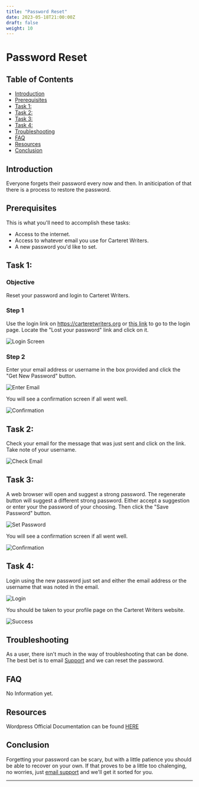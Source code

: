 ```yaml
---
title: "Password Reset"
date: 2023-05-18T21:00:00Z
draft: false
weight: 10
---
```


# Password Reset

## Table of Contents
- [Introduction](#introduction)
- [Prerequisites](#prerequisites)
- [Task 1: <Send Password Reset>](#task-1-password-reset)
- [Task 2: <Check Email>](#task-2-check-email)
- [Task 3: <Reset Password>](#task-3-reset-password)
- [Task 4: <Login With New Password>](#task-4-login-with-new-password)
- [Troubleshooting](#troubleshooting)
- [FAQ](#faq)
- [Resources](#resources)
- [Conclusion](#conclusion)

## Introduction
Everyone forgets their password every now and then. In aniticipation of that there is a process to restore the password.

## Prerequisites
This is what you'll need to accomplish these tasks:
- Access to the internet.
- Access to whatever email you use for Carteret Writers.
- A new password you'd like to set.

## Task 1: <Send Password Reset>
### Objective
Reset your password and login to Carteret Writers.

### Step 1
Use the login link on https://carteretwriters.org or [this link](https://carteretwriters.org/wp-login.php) to go to the login page. Locate the "Lost your password" link and click on it.

![Login Screen](assets/ResetPasswordTask1Screenshot1.png)


### Step 2
Enter your email address or username in the box provided and click the "Get New Password" button.

![Enter Email](assets/ResetPasswordTask1Screenshot2.png)

You will see a confirmation screen if all went well.

![Confirmation](assets/ResetPasswordTask1Screenshot3.png)


## Task 2: <Check Email>
Check your email for the message that was just sent and click on the link. Take note of your username.

![Check Email](assets/ResetPasswordTask1Screenshot4.png)

## Task 3: <Reset Password>
A web browser will open and suggest a strong password. The regenerate button will suggest a different strong password. Either accept a suggestion or enter your the password of your choosing. Then click the "Save Password" button.

![Set Password](assets/ResetPasswordTask1Screenshot5.png)

You will see a confirmation screen if all went well.

![Confirmation](assets/ResetPasswordTask1Screenshot6.png)


## Task 4: <Login With New Password>
Login using the new password just set and either the email address or the username that was noted in the email.

![Login](assets/ResetPasswordTask1Screenshot7.png)

You should be taken to your profile page on the Carteret Writers website.

![Success](assets/ResetPasswordTask1Screenshot8.png)


## Troubleshooting
As a user, there isn't much in the way of troubleshooting that can be done. The best bet is to email [Support](mailto:support@carteretwriters.org) and we can reset the password.

## FAQ
No Information yet.

## Resources
Wordpress Official Documentation can be found [HERE](https://wordpress.org/documentation/article/reset-your-password/) 

## Conclusion
Forgetting your password can be scary, but with a little patience you should be able to recover on your own. If that proves to be a little too chalenging, no worries, just [email support](mailto:support@carteretwriters.org) and we'll get it sorted for you.

---
